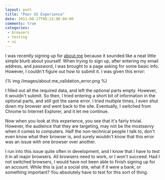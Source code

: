 ```yaml
---
layout: post
title: "Poor UI Experience"
date: 2011-08-17T08:23:00-04:00
comments: true
categories:
 - browsers
 - testing
 - ui
---
```


I was recently signing up for [about.me](http://about.me) because it sounded like a neat little simple blurb about yourself. When trying to sign up, after entering my email address, and password, I was brought to a page asking for some basic info. However, I couldn't figure out how to submit it. I was given this error:

{% img /images/about.me_validation_error.png %}

I filled out all the required data, and left the optional parts empty. However, it wouldn't submit. So then, I tried entering a short bit of information in the optional parts, and still got the same error. I tried multiple times, I even shut down my browser and went back to the site. Eventually, I switched from Chrome to Internet Explorer, and it let me continue.

Now when you look at this experience, you see that it's fairly trivial. However, the audience that they are targeting, may not be the mostsavvy when it comes to computers. Half the non-technical people I talk to, don't even know what their browser is, and surely wouldn't know that this error was an issue with one browser over another.

I run into this issue quite often in development, and I know that I have to test it in all major browsers. All browsers need to work, or I won't succeed. Had I not switched browsers, I would have not been able to finish signing up for an account. While this is just a social site, what if it were a bank, or something important? You absolutely have to test for this sort of thing.
